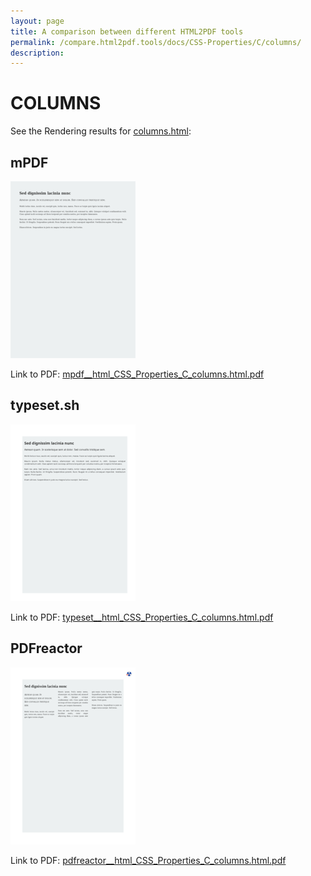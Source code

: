```yaml
---
layout: page
title: A comparison between different HTML2PDF tools
permalink: /compare.html2pdf.tools/docs/CSS-Properties/C/columns/
description: 
---
```


# COLUMNS

See the Rendering results for [columns.html](/html/CSS%20Properties/C/columns.html):

## mPDF
![](mpdf__html_CSS_Properties_C_columns.html.png) 

Link to PDF: [mpdf__html_CSS_Properties_C_columns.html.pdf](mpdf__html_CSS_Properties_C_columns.html.pdf)

## typeset.sh
![](typeset__html_CSS_Properties_C_columns.html.png) 

Link to PDF: [typeset__html_CSS_Properties_C_columns.html.pdf](typeset__html_CSS_Properties_C_columns.html.pdf)

## PDFreactor
![](pdfreactor__html_CSS_Properties_C_columns.html.png) 

Link to PDF: [pdfreactor__html_CSS_Properties_C_columns.html.pdf](pdfreactor__html_CSS_Properties_C_columns.html.pdf)
